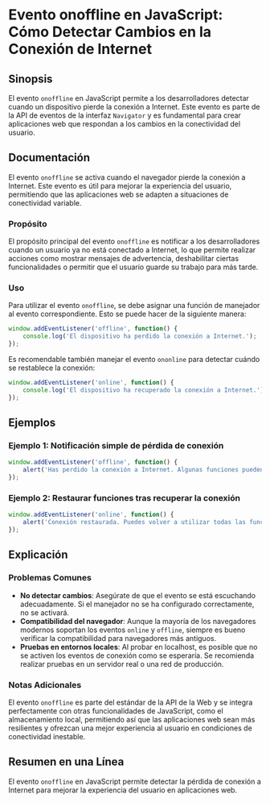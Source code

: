 <!--
Meta Description: # Evento onoffline en JavaScript: Cómo Detectar Cambios en la Conexión de Internet ## Sinopsis El evento `onoffline` en JavaScript permite a los desar...
Meta Keywords: evento, conexión, javascript, internet, onoffline
-->

# Evento onoffline en JavaScript: Cómo Detectar Cambios en la Conexión de Internet

## Sinopsis
El evento `onoffline` en JavaScript permite a los desarrolladores detectar cuando un dispositivo pierde la conexión a Internet. Este evento es parte de la API de eventos de la interfaz `Navigator` y es fundamental para crear aplicaciones web que respondan a los cambios en la conectividad del usuario.

## Documentación
El evento `onoffline` se activa cuando el navegador pierde la conexión a Internet. Este evento es útil para mejorar la experiencia del usuario, permitiendo que las aplicaciones web se adapten a situaciones de conectividad variable.

### Propósito
El propósito principal del evento `onoffline` es notificar a los desarrolladores cuando un usuario ya no está conectado a Internet, lo que permite realizar acciones como mostrar mensajes de advertencia, deshabilitar ciertas funcionalidades o permitir que el usuario guarde su trabajo para más tarde.

### Uso
Para utilizar el evento `onoffline`, se debe asignar una función de manejador al evento correspondiente. Esto se puede hacer de la siguiente manera:

```javascript
window.addEventListener('offline', function() {
    console.log('El dispositivo ha perdido la conexión a Internet.');
});
```

Es recomendable también manejar el evento `ononline` para detectar cuándo se restablece la conexión:

```javascript
window.addEventListener('online', function() {
    console.log('El dispositivo ha recuperado la conexión a Internet.');
});
```

## Ejemplos
### Ejemplo 1: Notificación simple de pérdida de conexión
```javascript
window.addEventListener('offline', function() {
    alert('Has perdido la conexión a Internet. Algunas funciones pueden no estar disponibles.');
});
```

### Ejemplo 2: Restaurar funciones tras recuperar la conexión
```javascript
window.addEventListener('online', function() {
    alert('Conexión restaurada. Puedes volver a utilizar todas las funciones.');
});
```

## Explicación
### Problemas Comunes
- **No detectar cambios**: Asegúrate de que el evento se está escuchando adecuadamente. Si el manejador no se ha configurado correctamente, no se activará.
- **Compatibilidad del navegador**: Aunque la mayoría de los navegadores modernos soportan los eventos `online` y `offline`, siempre es bueno verificar la compatibilidad para navegadores más antiguos.
- **Pruebas en entornos locales**: Al probar en localhost, es posible que no se activen los eventos de conexión como se esperaría. Se recomienda realizar pruebas en un servidor real o una red de producción.

### Notas Adicionales
El evento `onoffline` es parte del estándar de la API de la Web y se integra perfectamente con otras funcionalidades de JavaScript, como el almacenamiento local, permitiendo así que las aplicaciones web sean más resilientes y ofrezcan una mejor experiencia al usuario en condiciones de conectividad inestable.

## Resumen en una Línea
El evento `onoffline` en JavaScript permite detectar la pérdida de conexión a Internet para mejorar la experiencia del usuario en aplicaciones web.